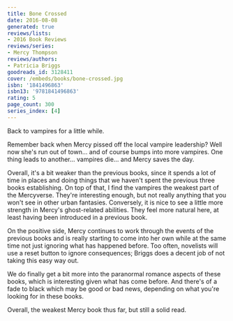 ```yaml
---
title: Bone Crossed
date: 2016-08-08
generated: true
reviews/lists:
- 2016 Book Reviews
reviews/series:
- Mercy Thompson
reviews/authors:
- Patricia Briggs
goodreads_id: 3128411
cover: /embeds/books/bone-crossed.jpg
isbn: '1841496863'
isbn13: '9781841496863'
rating: 5
page_count: 300
series_index: [4]
---
```

Back to vampires for a little while.  

Remember back when Mercy pissed off the local vampire leadership? Well now she's run out of town... and of course bumps into more vampires. One thing leads to another... vampires die... and Mercy saves the day.  

<!--more-->

Overall, it's a bit weaker than the previous books, since it spends a lot of time in places and doing things that we haven't spent the previous three books establishing. On top of that, I find the vampires the weakest part of the Mercyverse. They're interesting enough, but not really anything that you won't see in other urban fantasies. Conversely, it is nice to see a little more strength in Mercy's ghost-related abilities. They feel more natural here, at least having been introduced in a previous book.  

On the positive side, Mercy continues to work through the events of the previous books and is really starting to come into her own while at the same time not just ignoring what has happened before. Too often, novelists will use a reset button to ignore consequences; Briggs does a decent job of not taking this easy way out.  

We do finally get a bit more into the paranormal romance aspects of these books, which is interesting given what has come before. And there's of a fade to black which may be good or bad news, depending on what you're looking for in these books.  

Overall, the weakest Mercy book thus far, but still a solid read.